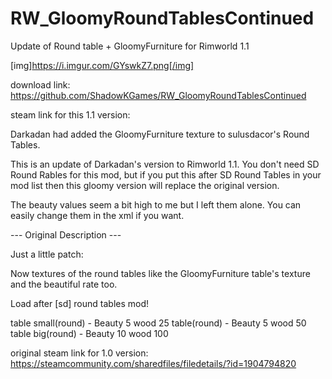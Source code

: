 # RW_GloomyRoundTablesContinued
Update of Round table + GloomyFurniture for Rimworld 1.1

[img]https://i.imgur.com/GYswkZ7.png[/img]

download link: https://github.com/ShadowKGames/RW_GloomyRoundTablesContinued

steam link for this 1.1 version: 

Darkadan had added the GloomyFurniture texture to sulusdacor's Round Tables.

This is an update of Darkadan's version to Rimworld 1.1. You don't need SD Round Rables for this mod, but if you put this after SD Round Tables in your mod list then this gloomy version will replace the original version.

The beauty values seem a bit high to me but I left them alone. You can easily change them in the xml if you want.

--- Original Description ---
	
Just a little patch:
	
Now textures of the round tables like the GloomyFurniture table's texture and the beautiful rate too.
	
Load after [sd] round tables mod!
	
table small(round) - Beauty 5 wood 25
table(round) - Beauty 5 wood 50
table big(round) - Beauty 10 wood 100

original steam link for 1.0 version: https://steamcommunity.com/sharedfiles/filedetails/?id=1904794820</description>
